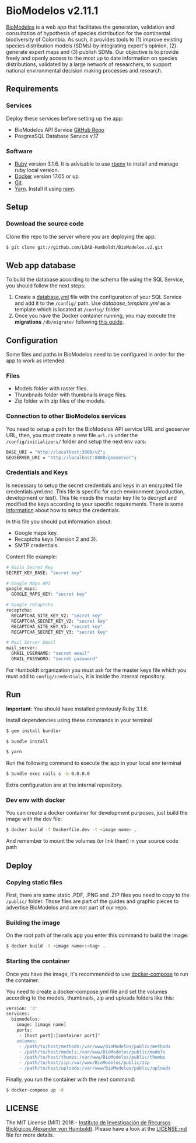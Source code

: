# BioModelos v2.11.1

[BioModelos](http://biomodelos.humboldt.org.co) is a web app that facilitates the generation, validation and consultation of hypothesis of species distribution for the continental biodiversity of Colombia. As such, it provides tools to (1) improve existing species distribution models (SDMs) by integrating expert's opinion, (2) generate expert maps and (3) publish SDMs. Our objective is to provide freely and openly access to the most up to date information on species distributions, validated by a large network of researchers, to support national environmental decision making processes and research.

## Requirements

### Services

Deploy these services before setting up the app:

- BioModelos API Service [GitHub Repo](https://github.com/LBAB-Humboldt/biomodelos_db_api)
- PosgresSQL Database Service v.17

### Software

- [Ruby](https://www.ruby-lang.org/en/documentation/) version 3.1.6. It is advisable to use [rbenv](https://github.com/rbenv/rbenv#installation) to install and manage ruby local version.
- [Docker](https://www.docker.com) version 17.05 or up.
- [Git](https://git-scm.com/).
- [Yarn](https://yarnpkg.com/). Install it using [npm](https://www.npmjs.com/package/yarn).

## Setup

### Download the source code

Clone the repo to the server where you are deploying the app:

```sh
$ git clone git://github.com/LBAB-Humboldt/BioModelos.v2.git
```

## Web app database

To build the database according to the schema file using the SQL Service, you should follow the next steps:

1. Create a [database.yml](https://edgeguides.rubyonrails.org/configuring.html#configuring-a-database) file with the configuration of your SQL Service and add it to the ```/config/``` path. Use _database_template.yml_ as a template which is located at ```/config/``` folder
2. Once you have the Docker container running, you may execute the **migrations** ```/db/migrate/``` following [this guide](https://edgeguides.rubyonrails.org/active_record_migrations.html#running-migrations).

## Configuration

Some files and paths in BioModelos need to be configured in order for the app to work as intended.

### Files

- Models folder with raster files.
- Thumbnails folder with thumbnails image files.
- Zip folder with zip files of the models.

### Connection to other BioModelos services

You need to setup a path for the BioModelos API service URL and geoserver URL, then, you must create a new file ```url.rb``` under the ```/config/initializers/``` folder and setup the next env vars:

```sh
BASE_URI = "http://localhost:3000/v2";
GEOSERVER_URI = "http://localhost:8080/geoserver";
```

### Credentials and Keys

Is necessary to setup the secret credentials and keys in an encrypted file credentials.yml.enc. This file is specific for each environment (production, development or test).
This file needs the master key file to decrypt and modified the keys according to your specific requirements.
There is some [Information](https://webcrunch.com/posts/the-complete-guide-to-ruby-on-rails-encrypted-credentials) about how to setup the credentials.

In this file you should put information about:

- Google maps key.
- Recaptcha keys (Version 2 and 3).
- SMTP credentials.

Content file example:

```sh
# Rails Secret Key
SECRET_KEY_BASE: "secret key"

# Google Maps API
google_maps:
  GOOGLE_MAPS_KEY: "secret key"

# Google reCaptcha
recaptcha:
  RECAPTCHA_SITE_KEY_V2: "secret key"
  RECAPTCHA_SECRET_KEY_V2: "secret key"
  RECAPTCHA_SITE_KEY_V3: "secret key"
  RECAPTCHA_SECRET_KEY_V3: "secret key"

# Mail Server Gmail
mail_server:
  GMAIL_USERNAME: "secret email"
  GMAIL_PASSWORD: "secret password"
```

For Humboldt organization you must ask for the master keys file which you must add to ```config/credentials```, it is inside the internal repository.

## Run

**Important**: You should have installed previously Ruby 3.1.6.

Install dependencies using these commands in your terminal

```sh
$ gem install bundler

$ bundle install

$ yarn
```

Run the following command to execute the app in your local env terminal

```sh
$ bundle exec rails s -b 0.0.0.0
```
Extra configuration are at the internal repository.

### Dev env with docker

You can create a docker container for development purposes, just build the image with the dev file:

```sh
$ docker build -f Dockerfile.dev -t <image name> .
```

And remember to mount the volumes (or link them) in your source code path

## Deploy

### Copying static files

First, there are some static .PDF, .PNG and .ZIP files you need to copy to the ```/public/``` folder. Those files are part of the guides and graphic pieces to advertise BioModelos and are not part of our repo.

### Building the image

On the root path of the rails app you enter this command to build the image:

```sh
$ docker build -t <image name>:<tag> .
```

### Starting the container

Once you have the image, it's recommended to use [docker-compose](https://docs.docker.com/compose/) to run the container.

You need to create a docker-compose.yml file and set the volumes according to the models, thumbnails, zip and uploads folders like this:

```sh
version: '3'
services:
  biomodelos:
    image: [image name]
    ports:
     - [host port]:[container port]"
    volumes:
     - /path/to/host/methods:/var/www/BioModelos/public/methods
     - /path/to/host/models:/var/www/BioModelos/public/models
     - /path/to/host/thumbs:/var/www/BioModelos/public/thumbs
     - /path/to/host/zip:/var/www/BioModelos/public/zip
     - /path/to/host/uploads:/var/www/BioModelos/public/uploads

```

Finally, you run the container with the next command:

```sh
$ docker-compose up -d
```

## LICENSE

The MIT License (MIT) 2018 - [Instituto de Investigación de Recursos Biológicos Alexander von Humboldt](http://humboldt.org.co). Please have a look at the [LICENSE.md](LICENSE.md) file for more details.
